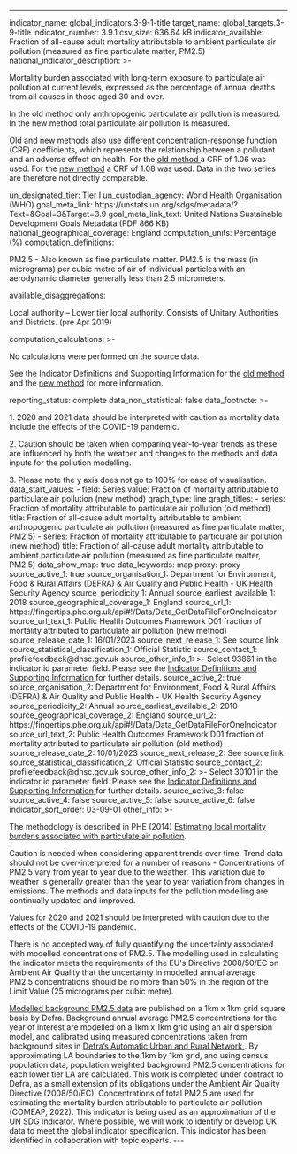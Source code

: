 
---
indicator_name: global_indicators.3-9-1-title
target_name: global_targets.3-9-title
indicator_number: 3.9.1
csv_size: 636.64 kB
indicator_available: Fraction of all-cause adult mortality attributable to ambient particulate air pollution (measured as fine particulate matter, PM2.5)
national_indicator_description: >-
  <p>Mortality burden associated with long-term exposure to particulate air pollution at current levels, expressed as the percentage of annual deaths from all causes in those aged 30 and over.</p><p>In the old method only anthropogenic particulate air pollution is measured. In the new
  method total particulate air pollution is measured.<p>Old and new methods also use different concentration-response function (CRF) coefficients, which represents the relationship between a pollutant and an adverse effect on health. For the <a
  href="https://www.gov.uk/government/publications/particulate-air-pollution-effects-on-mortality">old method </a>a CRF of 1.06 was used. For the <a href="https://www.gov.uk/government/publications/particulate-air-pollution-quantifying-effects-on-mortality">new method</a> a CRF of 1.08 was
  used. Data in the two series are therefore not directly comparable.</p>
un_designated_tier: Tier I
un_custodian_agency: World Health Organisation (WHO)
goal_meta_link: https://unstats.un.org/sdgs/metadata/?Text=&Goal=3&Target=3.9
goal_meta_link_text: United Nations Sustainable Development Goals Metadata (PDF 866 KB)
national_geographical_coverage: England
computation_units: Percentage (%)
computation_definitions: <p>PM2.5 - Also known as fine particulate matter. PM2.5 is the mass (in micrograms) per cubic metre of air of individual particles with an aerodynamic diameter generally less than 2.5 micrometers.</p>
available_disaggregations: <p>Local authority – Lower tier local authority. Consists of Unitary Authorities and Districts. (pre Apr 2019)</p>
computation_calculations: >-
  <p>No calculations were performed on the source data. </p><p>See the Indicator Definitions and Supporting Information for the <a
  href="https://fingertips.phe.org.uk/search/air%20pollution#page/6/gid/1/pat/6/par/E12000001/ati/102/are/E06000047/iid/30101/age/230/sex/4/cat/-1/ctp/-1/yrr/1/cid/4/tbm/1"> old method</a> and the <a
  href="https://fingertips.phe.org.uk/search/air%20pollution#page/6/gid/1/pat/6/par/E12000001/ati/102/are/E06000047/iid/93861/age/230/sex/4/cat/-1/ctp/-1/yrr/1/cid/4/tbm/1"> new method</a> for more information.</p>
reporting_status: complete
data_non_statistical: false
data_footnote: >-
  <p> 1. 2020 and 2021 data should be interpreted with caution as mortality data include the effects of the COVID-19 pandemic. </p><p> 2. Caution should be taken when comparing year-to-year trends as these are influenced by both the weather and changes to the methods and data inputs for
  the pollution modelling. </p><p> 3. Please note the y axis does not go to 100% for ease of visualisation.
data_start_values:
  - field: Series
    value: Fraction of mortality attributable to particulate air pollution (new method)
graph_type: line
graph_titles:
  - series: Fraction of mortality attributable to particulate air pollution (old method)
    title: Fraction of all-cause adult mortality attributable to ambient anthropogenic particulate air pollution (measured as fine particulate matter, PM2.5)
  - series: Fraction of mortality attributable to particulate air pollution (new method)
    title: Fraction of all-cause adult mortality attributable to ambient particulate air pollution (measured as fine particulate matter, PM2.5) 
data_show_map: true
data_keywords: map
proxy: proxy
source_active_1: true
source_organisation_1: Department for Environment, Food & Rural Affairs (DEFRA) & Air Quality and Public Health - UK Health Security Agency
source_periodicity_1: Annual
source_earliest_available_1: 2018
source_geographical_coverage_1: England
source_url_1: https://fingertips.phe.org.uk/api#!/Data/Data_GetDataFileForOneIndicator
source_url_text_1: Public Health Outcomes Framework D01 fraction of mortality attributed to particulate air pollution (new method)
source_release_date_1: 16/01/2023
source_next_release_1: See source link
source_statistical_classification_1: Official Statistic
source_contact_1: profilefeedback@dhsc.gov.uk
source_other_info_1: >-
  Select 93861 in the indicator id parameter field. Please see the <a href="https://fingertips.phe.org.uk/search/air%20pollution#page/6/gid/1000043/pat/159/par/K02000001/ati/15/are/E92000001/iid/93861/age/230/sex/4/cat/-1/ctp/-1/yrr/1/cid/4/tbm/1"> Indicator Definitions and Supporting
  Information </a> for further details.
source_active_2: true
source_organisation_2: Department for Environment, Food & Rural Affairs (DEFRA) & Air Quality and Public Health - UK Health Security Agency
source_periodicity_2: Annual
source_earliest_available_2: 2010
source_geographical_coverage_2: England
source_url_2: https://fingertips.phe.org.uk/api#!/Data/Data_GetDataFileForOneIndicator
source_url_text_2: Public Health Outcomes Framework D01 fraction of mortality attributed to particulate air pollution (old method)
source_release_date_2: 10/01/2023
source_next_release_2: See source link
source_statistical_classification_2: Official Statistic
source_contact_2: profilefeedback@dhsc.gov.uk
source_other_info_2: >-
  Select 30101 in the indicator id parameter field. Please see the <a href="https://fingertips.phe.org.uk/search/air%20pollution#page/6/gid/1938132818/pat/159/par/K02000001/ati/15/are/E92000001/iid/30101/age/230/sex/4/cat/-1/ctp/-1/yrr/1/cid/4/tbm/1"> Indicator Definitions and Supporting
  Information </a> for further details.
source_active_3: false
source_active_4: false
source_active_5: false
source_active_6: false
indicator_sort_order: 03-09-01
other_info: >-
  <p>The methodology is described in PHE (2014) <a href="https://www.gov.uk/government/publications/estimating-local-mortality-burdens-associated-with-particulate-air-pollution">Estimating local mortality burdens associated with particulate air pollution</a>.</p><p>Caution is needed when
  considering apparent trends over time. Trend data should not be over-interpreted for a number of reasons - Concentrations of PM2.5  vary from year to year due to the weather. This variation due to weather is generally greater than the year to year variation from changes in emissions. The
  methods and data inputs for the pollution modelling are continually updated and improved.</p><p> Values for 2020 and 2021 should be interpreted with caution due to the effects of the COVID-19 pandemic.</p><p> There is no accepted way of fully quantifying the uncertainty associated with
  modelled concentrations of PM2.5. The modelling used in calculating the indicator meets the requirements of the EU's Directive 2008/50/EC on Ambient Air Quality that the uncertainty in modelled annual average PM2.5 concentrations should be no more than 50% in the region of the Limit
  Value (25 micrograms per cubic metre).</p><p><a href="http://uk-air.defra.gov.uk/data/pcm-data"> Modelled background PM2.5 data</a> are published on a 1km x 1km grid square basis by Defra. Background annual average PM2.5 concentrations for the year of interest are modelled on a 1km x 1km
  grid using an air dispersion model, and calibrated using measured concentrations taken from background sites in <a href="https://uk-air.defra.gov.uk/interactive-map">Defra’s Automatic Urban and Rural Network </a>. By approximating LA boundaries to the 1km by 1km grid, and using census
  population data, population weighted background PM2.5 concentrations for each lower tier LA are calculated. This work is completed under contract to Defra, as a small extension of its obligations under the Ambient Air Quality Directive (2008/50/EC). Concentrations of total PM2.5 are used
  for estimating the mortality burden attributable to particulate air pollution (COMEAP, 2022). This indicator is being used as an approximation of the UN SDG Indicator. Where possible, we will work to identify or develop UK data to meet the global indicator specification. This indicator
  has been identified in collaboration with topic experts.
---

